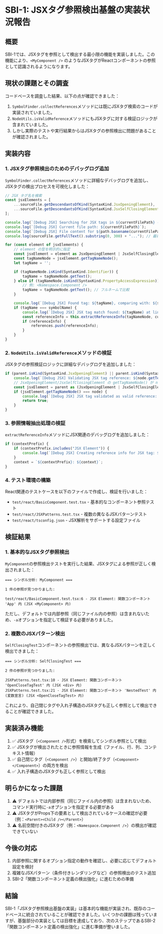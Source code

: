 # SBI-1: JSXタグ参照検出基盤の実装状況報告

## 概要

SBI-1では、JSXタグを参照として検出する最小限の機能を実装しました。この機能により、`<MyComponent />` のようなJSXタグがReactコンポーネントの参照として認識されるようになります。

## 現状の課題とその調査

コードベースを調査した結果、以下の点が確認できました：

1. `SymbolFinder.collectReferences`メソッドには既にJSXタグ検索のコードが実装されていました。
2. `NodeUtils.isValidReference`メソッドにもJSXタグに対する検証ロジックが含まれていました。
3. しかし実際のテストや実行結果からはJSXタグの参照検出に問題があることが確認されました。

## 実装内容

### 1. JSXタグ参照検出のためのデバッグログ追加

`SymbolFinder.collectReferences`メソッドに詳細なデバッグログを追加し、JSXタグの検出プロセスを可視化しました：

```typescript
// JSX タグ名を検索
const jsxElements = [
    ...sourceFile.getDescendantsOfKind(SyntaxKind.JsxOpeningElement),
    ...sourceFile.getDescendantsOfKind(SyntaxKind.JsxSelfClosingElement)
];

console.log(`[Debug JSX] Searching for JSX tags in ${currentFilePath} - Found ${jsxElements.length} elements`);
console.log(`[Debug JSX] Current file path: ${currentFilePath}`);
console.log(`[Debug JSX] File content for ${path.basename(currentFilePath)}:`);
console.log(sourceFile.getFullText().substring(0, 300) + "..."); // 最初の300文字だけ表示

for (const element of jsxElements) {
    // element の型を明示的に指定
    const jsxElement = element as JsxOpeningElement | JsxSelfClosingElement;
    const tagNameNode = jsxElement.getTagNameNode();
    let tagName = '';

    if (tagNameNode.isKind(SyntaxKind.Identifier)) {
        tagName = tagNameNode.getText();
    } else if (tagNameNode.isKind(SyntaxKind.PropertyAccessExpression)) {
        // 例: <Namespace.Component />
        tagName = tagNameNode.getText(); // フルネームで比較
    }

    console.log(`[Debug JSX] Found tag: ${tagName}, comparing with: ${symbolName}. Element kind: ${jsxElement.getKindName()}, line: ${jsxElement.getStartLineNumber()}`);
    if (tagName === symbolName) {
        console.log(`[Debug JSX] JSX tag match found: ${tagName} at line ${jsxElement.getStartLineNumber()}`);
        const referenceInfo = this.extractReferenceInfo(tagNameNode, currentFilePath, "JSX Element");
        if (referenceInfo) {
            references.push(referenceInfo);
        }
    }
}
```

### 2. `NodeUtils.isValidReference`メソッドの検証

JSXタグの参照検証ロジックに詳細なデバッグログを追加しました：

```typescript
if (parent.isKind(SyntaxKind.JsxOpeningElement) || parent.isKind(SyntaxKind.JsxSelfClosingElement)) {
    console.log(`[Debug JSX] Validating JSX tag reference: ${node.getText()}`);
    // JsxOpeningElement/JsxSelfClosingElement の getTagNameNode() が node と一致するか確認
    const jsxElement = parent as (JsxOpeningElement | JsxSelfClosingElement);
    if (jsxElement.getTagNameNode() === node) {
        console.log(`[Debug JSX] JSX tag validated as valid reference: ${node.getText()}`);
        return true;
    }
}
```

### 3. 参照情報抽出処理の検証

`extractReferenceInfo`メソッドにJSX関連のデバッグログを追加しました：

```typescript
if (contextPrefix) {
    if (contextPrefix.includes("JSX Element")) {
        console.log(`[Debug JSX] Creating reference info for JSX tag: ${node.getText()}`);
    }
    context = `${contextPrefix}: ${context}`;
}
```

### 4. テスト環境の構築

React関連のテストケースを以下のファイルで作成し、検証を行いました：

- `test/react/BasicComponent.test.tsx` - 基本的なコンポーネント参照テスト
- `test/react/JSXPatterns.test.tsx` - 複数の異なるJSXパターンテスト
- `test/react/tsconfig.json` - JSX解析をサポートする設定ファイル

## 検証結果

### 1. 基本的なJSXタグ参照検出

`MyComponent`の参照検出テストを実行した結果、JSXタグによる参照が正しく検出されました：

```
=== シンボル分析: MyComponent ===

1 件の参照が見つかりました:

test/react/BasicComponent.test.tsx:6 - JSX Element: 関数コンポーネント 'App' 内 (JSX <MyComponent> 内)
```

ただし、デフォルトでは内部参照（同じファイル内の参照）は含まれないため、`-a`オプションを指定して検証する必要がありました。

### 2. 複数のJSXパターン検出

`SelfClosingTest`コンポーネントの参照検出では、異なるJSXパターンを正しく検出できました：

```
=== シンボル分析: SelfClosingTest ===

2 件の参照が見つかりました:

JSXPatterns.test.tsx:10 - JSX Element: 関数コンポーネント 'OpenCloseTagTest' 内 (JSX <div> 内)
JSXPatterns.test.tsx:21 - JSX Element: 関数コンポーネント 'NestedTest' 内 (変数宣言) (JSX <OpenCloseTagTest> 内)
```

これにより、自己閉じタグや入れ子構造のJSXタグも正しく参照として検出できることが確認できました。

## 実装済み機能

1. ✅ JSXタグ（`<Component />`形式）を検索してシンボル参照として検出
2. ✅ JSXタグが検出されたときに参照情報を生成（ファイル、行、列、コンテキスト情報）
3. ✅ 自己閉じタグ（`<Component />`）と開始/終了タグ（`<Component></Component>`）の両方を検出
4. ✅ 入れ子構造のJSXタグも正しく参照として検出

## 明らかになった課題

1. ⚠️ デフォルトでは内部参照（同じファイル内の参照）は含まれないため、コマンド実行時に`-a`オプションを指定する必要がある
2. ⚠️ JSXタグがProps下の要素として検出されているケースの確認が必要（例：`<Parent><Child /></Parent>`）
3. ⚠️ 名前空間付きのJSXタグ（例：`<Namespace.Component />`）の検出が確認できていない

## 今後の対応

1. 内部参照に関するオプション指定の動作を確認し、必要に応じてデフォルト設定を検討
2. 複雑なJSXパターン（条件付きレンダリングなど）の参照検出のテスト追加
3. SBI-2「関数コンポーネント定義の検出強化」に進むための準備

## 結論

SBI-1「JSXタグ参照検出基盤の実装」は基本的な機能が実装され、既存のコードベースに統合されていることが確認できました。いくつかの課題は残っていますが、基盤部分の実装としては目標を達成しており、次のステップであるSBI-2「関数コンポーネント定義の検出強化」に進む準備が整いました。 